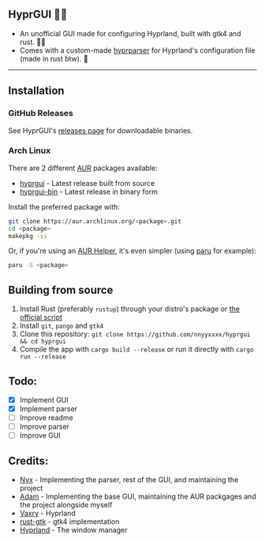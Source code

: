 ## HyprGUI 🚀🦀

- An unofficial GUI made for configuring Hyprland, built with gtk4 and rust. 🚀🦀
- Comes with a custom-made [hyprparser](https://github.com/nnyyxxxx/hyprparser) for Hyprland's configuration file (made in rust btw). 🦀

---

## Installation

### GitHub Releases

See HyprGUI's [releases page](https://github.com/nnyyxxxx/hyprgui/releases) for downloadable binaries.

### Arch Linux

There are 2 different [AUR](https://aur.archlinux.org) packages available:

- [hyprgui](https://aur.archlinux.org/packages/hyprgui) - Latest release built from source
- [hyprgui-bin](https://aur.archlinux.org/packages/hyprgui-bin) - Latest release in binary form

Install the preferred package with:
```bash
git clone https://aur.archlinux.org/<package>.git
cd <package>
makepkg -si
```

Or, if you're using an [AUR Helper](https://wiki.archlinux.org/title/AUR_helpers), it's even simpler (using [paru](https://github.com/Morganamilo/paru) for example):
```bash
paru -S <package>
```

## Building from source

1. Install Rust (preferably `rustup`) through your distro's package or [the official script](https://www.rust-lang.org/tools/install)
2. Install `git`, `pango` and `gtk4`
3. Clone this repository:
`git clone https://github.com/nnyyxxxx/hyprgui && cd hyprgui`
4. Compile the app with `cargo build --release` or run it directly with `cargo run --release`

## Todo:

- [x] Implement GUI
- [x] Implement parser
- [ ] Improve readme
- [ ] Improve parser
- [ ] Improve GUI

## Credits:

- [Nyx](https://github.com/nnyyxxxx) - Implementing the parser, rest of the GUI, and maintaining the project
- [Adam](https://github.com/adamperkowski) - Implementing the base GUI, maintaining the AUR packgages and the project alongside myself
- [Vaxry](https://github.com/vaxerski) - Hyprland
- [rust-gtk](https://github.com/gtk-rs/gtk4-rs) - gtk4 implementation
- [Hyprland](https://github.com/hyprwm/Hyprland) - The window manager
